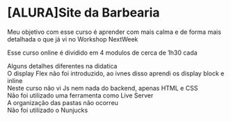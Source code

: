 # [ALURA]Site da Barbearia



Meu objetivo com esse curso é aprender com mais calma e de forma mais detalhada o que já vi no Workshop NextWeek

Esse curso online é dividido em 4 modulos de cerca de 1h30 cada

Alguns detalhes diferentes na didatica <br />
O display Flex não foi introduzido, ao ivnes disso aprendi os display block e inline <br />
Neste curso não vi Js nem nada do backend, apenas HTML e CSS <br />
Não foi utilizado uma ferramenta como Live Server <br />
A organização das pastas não ocorreu <br />
Não foi utilizado o Nunjucks
